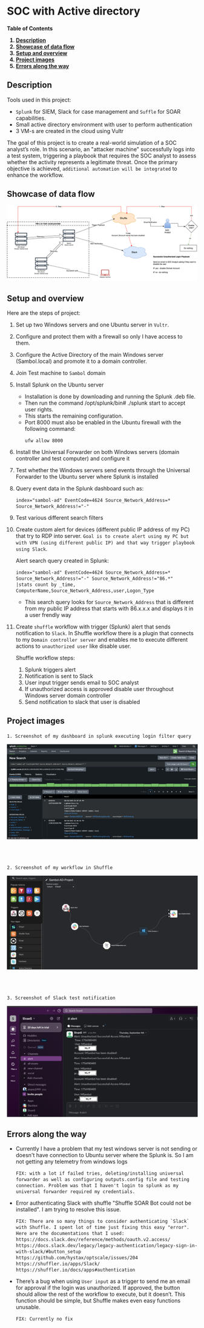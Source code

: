 # SOC with Active directory

<h4>
  <p><strong>Table of Contents</strong></p>
  <ol>
    <li><a href="#description">Description</a></li>
    <li><a href="#showcase-of-data-flow">Showcase of data flow</a></li>
    <li><a href="#setup-and-overview">Setup and overview</a></li>
    <li><a href="#project-images">Project images</a></li>
    <li><a href="#errors-along-the-way">Errors along the way</a></li>
  </ol>
</h3>


## Description

Tools used in this project:
* `Splunk` for SIEM, Slack for case management and `Suffle` for SOAR capabilities. 
* Small active directory environment with user to perform authentication
* 3 VM-s are created in the cloud using Vultr

The goal of this project is to create a real-world simulation of a SOC analyst’s role. In this scenario, an "attacker machine" successfully logs into a test system, triggering a playbook that requires the SOC analyst to assess whether the activity represents a legitimate threat. 
Once the primary objective is achieved, `additional automation will be integrated` to enhance the workflow.

## Showcase of data flow

![SOC-Automation_project_dataflow](https://github.com/SivanS-iT/SOC_projects/blob/main/Images/01-SOC-AD/01-SOC_AD_Dataflow.png?raw=true)


## Setup and overview

Here are the steps of project:
1. Set up two Windows servers and one Ubuntu server in `Vultr`.
2. Configure and protect them with a firewall so only I have access to them.
3. Configure the Active Directory of the main Windows server (Sambol.local) and promote it to a domain controller.
4. Join Test machine to `Sambol` domain
5. Install Splunk on the Ubuntu server
    * Installation is done by downloading and running the Splunk .deb file.
    * Then run the command /opt/splunk/bin# ./splunk start to accept user rights.
    * This starts the remaining configuration.
    * Port 8000 must also be enabled in the Ubuntu firewall with the following command:
        ```
        ufw allow 8000
        ```
6. Install the Universal Forwarder on both Windows servers (domain controller and test computer) and configure it
7. Test whether the Windows servers send events through the Universal Forwarder to the Ubuntu server where Splunk is installed
8. Query event data in the Splunk dashboard such as:
    ```
    index="sambol-ad" EventCode=4624 Source_Network_Address=* Source_Network_Address!="-"
    ```
9. Test various different search filters
10. Create custom alert for devices (different public IP address of my PC) that try to RDP into server. `Goal is to create alert using my PC but with VPN (using different public IP) and that way trigger playbook using Slack`.

    Alert search query created in Splunk:
    ```
    index="sambol-ad" EventCode=4624 Source_Network_Address=* Source_Network_Address!="-" Source_Network_Address!="86.*"
    |stats count by _time, ComputerName,Source_Network_Address,user,Logon_Type
    ```
    * This search query looks for `Source_Network_Address` that is different from my public IP address that starts with 86.x.x.x and displays it in a user frendly way
11. Create `shuffle` workflow with trigger (Splunk) alert that sends notification to `Slack`. In Shuffle workflow there is a plugin that connects to my `Domain controller server` and enables me to execute different actions to `unauthorized user` like disable user.
    
    Shuffle workflow steps:
    1. Splunk triggers alert
    2. Notification is sent to Slack
    3. User input trigger sends email to SOC analyst
    4. If unauthorized access is approved disable user throughout Windows server domain controller
    5. Send notification to slack that user is disabled


## Project images

`1. Screenshot of my dashboard in splunk executing login filter query`

![SOC-Automation_project_Query](https://github.com/SivanS-iT/SOC_projects/blob/main/Images/01-SOC-AD/01-AD-SplunkQuery.png?raw=true)

<br><br/>

`2. Screenshot of my workflow in Shuffle`

![SOC-Automation_Shuffle_Workflow](https://github.com/SivanS-iT/SOC_projects/blob/main/Images/01-SOC-AD/01-Shuffle-workflow.png?raw=true)

<br><br/>

`3. Screenshot of Slack test notification`

![SOC-Automation_Slack_Notification](https://github.com/SivanS-iT/SOC_projects/blob/main/Images/01-SOC-AD/01-Slack-Notify.png?raw=true)


## Errors along the way

* Currently I have a problem that my test windows server is not sending or doesn't have connection to Ubuntu server where the Splunk is. So I am not getting any telemetry from windows logs
    ```
    FIX: with a lot if failed tries, deleting/installing universal forwarder as well as configuring outputs.config file and testing connection. Problem was that I haven't login to splunk as my universal forwarder required my credentials.
    ```
* Error authenticating Slack with shuffle "Shuffle SOAR Bot could not be installed". I am trying to resolve this issue.
    ```
    FIX: There are so many things to consider authenticating `Slack` with Shuffle. I spent lot of time just fixing this easy "error".
    Here are the documentations that I used:
    https://docs.slack.dev/reference/methods/oauth.v2.access/
    https://docs.slack.dev/legacy/legacy-authentication/legacy-sign-in-with-slack/#button_setup
    https://github.com/hystax/optscale/issues/204
    https://shuffler.io/apps/Slack/
    https://shuffler.io/docs/apps#authentication
    ```
* There’s a bug when using `User input` as a trigger to send me an email for approval if the login was unauthorized. If approved, the button should allow the rest of the workflow to execute, but it doesn’t. This function should be simple, but Shuffle makes even easy functions unusable.
    ```
    FIX: Currently no fix
    ```